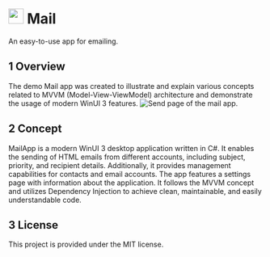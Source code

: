 # <img src="https://jjb-professionality.com/misc/ic_fluent_mail_24_filled.svg" width="30" color="blue"/>  Mail
An easy-to-use app for emailing.
## 1 Overview
The demo Mail app was created to illustrate and explain various concepts related to MVVM (Model-View-ViewModel) architecture and demonstrate the usage of modern WinUI 3 features. 
![Send page of the mail app.](https://jjb-professionality.com/misc/mail.png?v=2)
## 2 Concept
MailApp is a modern WinUI 3 desktop application written in C#. It enables the sending of HTML emails from different accounts, including subject, priority, and recipient details. Additionally, it provides management capabilities for contacts and email accounts. The app features a settings page with information about the application. It follows the MVVM concept and utilizes Dependency Injection to achieve clean, maintainable, and easily understandable code.
## 3 License
This project is provided under the MIT license.
